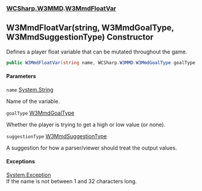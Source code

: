 ### [WCSharp.W3MMD](WCSharp.W3MMD.md 'WCSharp.W3MMD').[W3MmdFloatVar](WCSharp.W3MMD.W3MmdFloatVar.md 'WCSharp.W3MMD.W3MmdFloatVar')

## W3MmdFloatVar(string, W3MmdGoalType, W3MmdSuggestionType) Constructor

Defines a player float variable that can be mutated throughout the game.

```csharp
public W3MmdFloatVar(string name, WCSharp.W3MMD.W3MmdGoalType goalType, WCSharp.W3MMD.W3MmdSuggestionType suggestionType);
```
#### Parameters

<a name='WCSharp.W3MMD.W3MmdFloatVar.W3MmdFloatVar(string,WCSharp.W3MMD.W3MmdGoalType,WCSharp.W3MMD.W3MmdSuggestionType).name'></a>

`name` [System.String](https://docs.microsoft.com/en-us/dotnet/api/System.String 'System.String')

Name of the variable.

<a name='WCSharp.W3MMD.W3MmdFloatVar.W3MmdFloatVar(string,WCSharp.W3MMD.W3MmdGoalType,WCSharp.W3MMD.W3MmdSuggestionType).goalType'></a>

`goalType` [W3MmdGoalType](WCSharp.W3MMD.W3MmdGoalType.md 'WCSharp.W3MMD.W3MmdGoalType')

Whether the player is trying to get a high or low value (or none).

<a name='WCSharp.W3MMD.W3MmdFloatVar.W3MmdFloatVar(string,WCSharp.W3MMD.W3MmdGoalType,WCSharp.W3MMD.W3MmdSuggestionType).suggestionType'></a>

`suggestionType` [W3MmdSuggestionType](WCSharp.W3MMD.W3MmdSuggestionType.md 'WCSharp.W3MMD.W3MmdSuggestionType')

A suggestion for how a parser/viewer should treat the output values.

#### Exceptions

[System.Exception](https://docs.microsoft.com/en-us/dotnet/api/System.Exception 'System.Exception')  
If the name is not between 1 and 32 characters long.